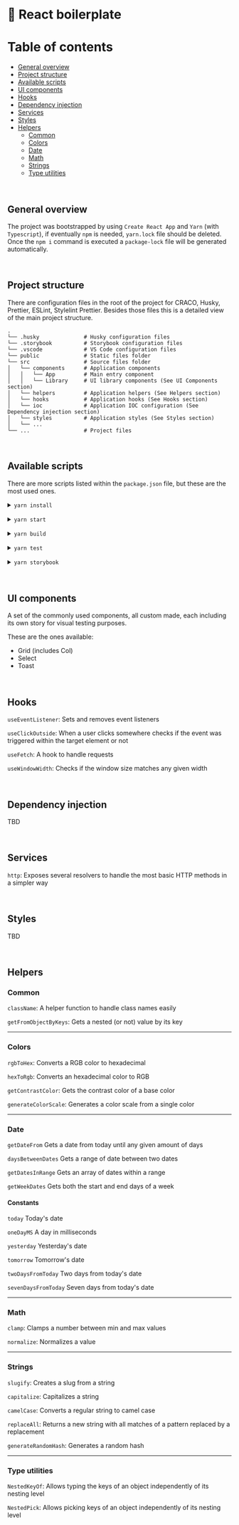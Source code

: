 # 🚀 **React** boilerplate

# Table of contents

-   [General overview](#general-overview)
-   [Project structure](#project-structure)
-   [Available scripts](#available-scripts)
-   [UI components](#ui-components)
-   [Hooks](#hooks)
-   [Dependency injection](#dependency-injection)
-   [Services](#services)
-   [Styles](#styles)
-   [Helpers](#helpers)
    -   [Common](#common)
    -   [Colors](#colors)
    -   [Date](#date)
    -   [Math](#math)
    -   [Strings](#strings)
    -   [Type utilities](#type-utilities)

<br>

## General overview

The project was bootstrapped by using `Create React App` and `Yarn` (with `Typescript`), if eventually `npm` is needed, `yarn.lock` file should be deleted. Once the `npm i` command is executed a `package-lock` file will be generated automatically.

<br>

## Project structure

There are configuration files in the root of the project for CRACO, Husky, Prettier, ESLint, Stylelint Prettier.
Besides those files this is a detailed view of the main project structure.

    .
    └── .husky              # Husky configuration files
    └── .storybook          # Storybook configuration files
    └── .vscode             # VS Code configuration files
    └── public              # Static files folder
    └── src                 # Source files folder
    │   └── components      # Application components
    │   │   └── App         # Main entry component
    │   │   └── Library     # UI library components (See UI Components section)
    │   └── helpers         # Application helpers (See Helpers section)
    │   └── hooks           # Application hooks (See Hooks section)
    │   └── ioc             # Application IOC configuration (See Dependency injection section)
    │   └── styles          # Application styles (See Styles section)
    │   └── ...
    └── ...                 # Project files

<br>

## Available scripts

There are more scripts listed within the `package.json` file, but these are the most used ones.

<details style="margin-bottom: 15px">
<summary><code>yarn install</code></summary>
<p style="font-size: 14px; padding: 5px 0 0 10px">
	Installs project dependencies.<br>
	<b>Note:</b> Might need to add <code>--legacy-peer-deps</code> flag for CRACO. Currently configured by using the <code>.npmrc</code> file.
</p>
</details>

<details style="margin-bottom: 15px">
<summary><code>yarn start</code></summary>
<p style="font-size: 14px; padding: 5px 0 0 10px">
    Runs the app in development mode.<br>
    Open <a target="_blank" href="http://localhost:3000/">http://localhost:3000/</a> to view it in the browser.
</p>
</details>

<details style="margin-bottom: 15px">
<summary><code>yarn build</code></summary>
<p style="font-size: 14px; padding: 5px 0 0 10px">Builds the app in production mode.</p>
</details>

<details style="margin-bottom: 15px">
<summary><code>yarn test</code></summary>
<p style="font-size: 14px; padding: 5px 0 0 10px">Launches the test runner in the interactive watch mode.</p>
</details>

<details style="margin-bottom: 15px">
<summary><code>yarn storybook</code></summary>
<p style="font-size: 14px; padding: 5px 0 0 10px">
    Runs Storybook.<br>
    Open <a target="_blank" href="http://localhost:6006/">http://localhost:6006/</a> to view it in the browser.
</p>
</details>

<br>

## UI components

A set of the commonly used components, all custom made, each including its own story for visual testing purposes.

These are the ones available:

-   Grid (includes Col)
-   Select
-   Toast

<br>

## Hooks

`useEventListener`:
Sets and removes event listeners

`useClickOutside`:
When a user clicks somewhere checks if the event was triggered within the target element or not

`useFetch`:
A hook to handle requests

`useWindowWidth`:
Checks if the window size matches any given width

<br>

## Dependency injection

TBD

<br>

## Services

`http`:
Exposes several resolvers to handle the most basic HTTP methods in a simpler way

<br>

## Styles

TBD

<br>

## Helpers

### Common

`className`:
A helper function to handle class names easily

`getFromObjectByKeys`:
Gets a nested (or not) value by its key

---

### Colors

`rgbToHex`:
Converts a RGB color to hexadecimal

`hexToRgb`:
Converts an hexadecimal color to RGB

`getContrastColor`:
Gets the contrast color of a base color

`generateColorScale`:
Generates a color scale from a single color

---

### Date

`getDateFrom`
Gets a date from today until any given amount of days

`daysBetweenDates`
Gets a range of date between two dates

`getDatesInRange`
Gets an array of dates within a range

`getWeekDates`
Gets both the start and end days of a week

#### Constants

`today`
Today's date

`oneDayMS`
A day in milliseconds

`yesterday`
Yesterday's date

`tomorrow`
Tomorrow's date

`twoDaysFromToday`
Two days from today's date

`sevenDaysFromToday`
Seven days from today's date

---

### Math

`clamp`:
Clamps a number between min and max values

`normalize`:
Normalizes a value

---

### Strings

`slugify`:
Creates a slug from a string

`capitalize`:
Capitalizes a string

`camelCase`:
Converts a regular string to camel case

`replaceAll`:
Returns a new string with all matches of a pattern replaced by a replacement

`generateRandomHash`:
Generates a random hash

---

### Type utilities

`NestedKeyOf`:
Allows typing the keys of an object independently of its nesting level

`NestedPick`:
Allows picking keys of an object independently of its nesting level

<br>
